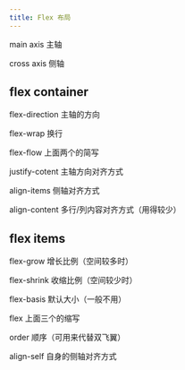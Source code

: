 ```yaml
---
title: Flex 布局
---
```


main axis 主轴

cross axis 侧轴

## flex container

flex-direction 主轴的方向

flex-wrap 换行

flex-flow 上面两个的简写

justify-cotent 主轴方向对齐方式

align-items 侧轴对齐方式

align-content 多行/列内容对齐方式（用得较少）

## flex items

flex-grow 增长比例（空间较多时）

flex-shrink 收缩比例（空间较少时）

flex-basis 默认大小（一般不用）

flex 上面三个的缩写

order 顺序（可用来代替双飞翼）

align-self 自身的侧轴对齐方式
